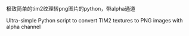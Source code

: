 极致简单的tim2纹理转png图片的python，带alpha通道

Ultra-simple Python script to convert TIM2 textures to PNG images with alpha channel
